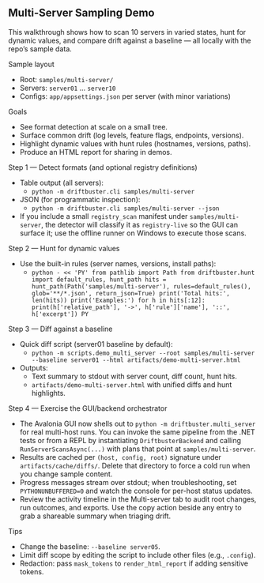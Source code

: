 ## Multi-Server Sampling Demo

This walkthrough shows how to scan 10 servers in varied states, hunt for
dynamic values, and compare drift against a baseline — all locally with the
repo’s sample data.

Sample layout
- Root: `samples/multi-server/`
- Servers: `server01` … `server10`
- Configs: `app/appsettings.json` per server (with minor variations)

Goals
- See format detection at scale on a small tree.
- Surface common drift (log levels, feature flags, endpoints, versions).
- Highlight dynamic values with hunt rules (hostnames, versions, paths).
- Produce an HTML report for sharing in demos.

Step 1 — Detect formats (and optional registry definitions)
- Table output (all servers):
  - `python -m driftbuster.cli samples/multi-server`
- JSON (for programmatic inspection):
  - `python -m driftbuster.cli samples/multi-server --json`
- If you include a small `registry_scan` manifest under `samples/multi-server`,
  the detector will classify it as `registry-live` so the GUI can surface it;
  use the offline runner on Windows to execute those scans.

Step 2 — Hunt for dynamic values
- Use the built-in rules (server names, versions, install paths):
  - `python - << 'PY'
from pathlib import Path
from driftbuster.hunt import default_rules, hunt_path
hits = hunt_path(Path('samples/multi-server'), rules=default_rules(), glob='**/*.json', return_json=True)
print('Total hits:', len(hits))
print('Examples:')
for h in hits[:12]:
    print(h['relative_path'], '->', h['rule']['name'], '::', h['excerpt'])
PY`

Step 3 — Diff against a baseline
- Quick diff script (server01 baseline by default):
  - `python -m scripts.demo_multi_server --root samples/multi-server --baseline server01 --html artifacts/demo-multi-server.html`
- Outputs:
  - Text summary to stdout with server count, diff count, hunt hits.
  - `artifacts/demo-multi-server.html` with unified diffs and hunt highlights.

Step 4 — Exercise the GUI/backend orchestrator
- The Avalonia GUI now shells out to `python -m driftbuster.multi_server` for real
  multi-host runs. You can invoke the same pipeline from the .NET tests or from
  a REPL by instantiating `DriftbusterBackend` and calling
  `RunServerScansAsync(...)` with plans that point at `samples/multi-server`.
- Results are cached per `(host, config, root)` signature under
  `artifacts/cache/diffs/`. Delete that directory to force a cold run when
  you change sample content.
- Progress messages stream over stdout; when troubleshooting, set
  `PYTHONUNBUFFERED=0` and watch the console for per-host status updates.
- Review the activity timeline in the Multi-server tab to audit root changes,
  run outcomes, and exports. Use the copy action beside any entry to grab a
  shareable summary when triaging drift.

Tips
- Change the baseline: `--baseline server05`.
- Limit diff scope by editing the script to include other files (e.g., `.config`).
- Redaction: pass `mask_tokens` to `render_html_report` if adding sensitive tokens.
